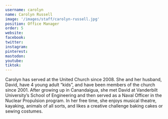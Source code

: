 ```yaml
---
username: carolyn
name: Carolyn Russell
image: '/images/staff/carolyn-russell.jpg'
position: Office Manager
order: 5
website:
facebook: 
twitter: 
instagram: 
pinterest:
mastodon:
youtube:
tiktok:
---
```


Carolyn has served at the United Church since 2008. She and her husband, David, have 4 young adult “kids”, and have been members of the church since 2001. After growing up in Canandaigua, she met David at Vanderbilt University’s School of Engineering and then served as a Naval Officer in the Nuclear Propulsion program. In her free time, she enjoys musical theatre, kayaking, animals of all sorts, and likes a creative challenge baking cakes or sewing costumes.
